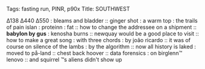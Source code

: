 Tags:  fasting run, PINR, p90x
Title: SOUTHWEST
  
∆138 ∆440 ∆550 : bleams and bladder :: ginger shot : a warm top : the trails of pain islan : proteinn : fat :: how to change the addressee on a shipment :: **babylon by gus** : kenosha burns :: newquay would be a good place to visit :: how to make a great song : with three chords : by joão ricardo :: it was of course on silence of the lambs : by the algorithm :: now all history is laked : moved to på-land :: chest back hoover :: data forensics : on birglenn™ lenovo :: and squirrel ™s aliens didn't show up